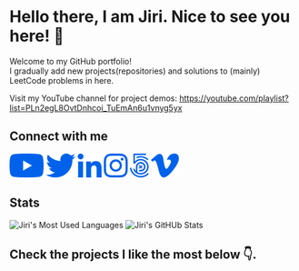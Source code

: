 # Hello there, I am Jiri. Nice to see you here! 👋
Welcome to my GitHub portfolio!<br />
I gradually add new projects(repositories) and solutions to (mainly) LeetCode problems in here.

Visit my YouTube channel for project demos:
https://youtube.com/playlist?list=PLn2egL8OvtDnhcoi_TuEmAn6u1vnyg5yx

## Connect with me

<a href="https://www.youtube.com/channel/UCFOVnO-D9CeAm3GJqP5m6qg"><img src="static/img/youtube.png" /></a>
<a href="https://twitter.com/jiriVFX"><img src="static/img/twitter.png" /></a>
<a href="https://www.linkedin.com/in/jiri-novy-vfx/"><img src="static/img/linkedin.png" /></a>
<a href="https://www.instagram.com/jirivfx/"><img src="static/img/instagram.png" /></a>
<a href="https://500px.com/jirivfx"><img src="static/img/500px.png" /></a>
<a href="https://vimeo.com/jiriVFX"><img src="static/img/vimeo.png" /></a>

## Stats
<img src="https://github-readme-stats.vercel.app/api/top-langs/?username=jirivfx&hide_border=true&theme=tokyonight&bg_color=0062eb&text_color=f8f9fa&title_color=f8f9fa&icon_color=f8f9fa" alt="Jiri's Most Used Languages">
<img src="https://github-readme-stats.vercel.app/api?username=jirivfx&show_icons=true&hide_border=true&count_private=true&theme=tokyonight&bg_color=0062eb&text_color=f8f9fa&title_color=f8f9fa&icon_color=f8f9fa" alt="Jiri's GitHUb Stats" />

## Check the projects I like the most below 👇.

<!--
**jiriVFX/jiriVFX** is a ✨ _special_ ✨ repository because its `README.md` (this file) appears on your GitHub profile.

Here are some ideas to get you started:

- 🔭 I’m currently working on ...
- 🌱 I’m currently learning ...
- 👯 I’m looking to collaborate on ...
- 🤔 I’m looking for help with ...
- 💬 Ask me about ...
- 📫 How to reach me: ...
- 😄 Pronouns: ...
- ⚡ Fun fact: ...
-->